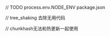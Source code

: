   // TODO   process.env.NODE_ENV package.json
  <!-- "browserslist": {
    "development":[
      "last 1 chrome version",
      "last 1 firefox version",
      "last 1 safari version"
    ],
    "production":[
      "0.2%",
      "node dead",
      "not op_mini"
    ]
  } -->

  // tree_shaking  去除无用代码

  // chunkhash无法和热更新一起使用